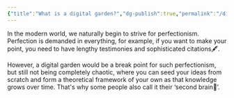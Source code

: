 ```yaml
---
{"title":"What is a digital garden?","dg-publish":true,"permalink":"/digital-garden/","dgPassFrontmatter":true}
---
```


In the modern world, we naturally begin to strive for perfectionism. Perfection is demanded in everything, for example, if you want to make your point, you need to have lengthy testimonies and sophisticated citations🖋️.

However, a digital garden would be a break point for such perfectionism, but still not being completely chaotic, where you can seed your ideas from scratch and form a theoretical framework of your own as that knowledge grows over time. That's why some people also call it their ‘second brain🧠’.  